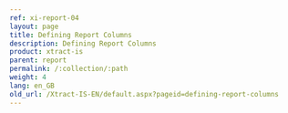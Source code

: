 ```yaml
---
ref: xi-report-04
layout: page
title: Defining Report Columns
description: Defining Report Columns
product: xtract-is
parent: report
permalink: /:collection/:path
weight: 4
lang: en_GB
old_url: /Xtract-IS-EN/default.aspx?pageid=defining-report-columns
---
```

